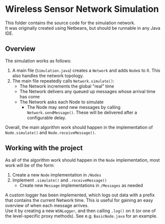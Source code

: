 # Wireless Sensor Network Simulation

This folder contains the source code for the simulation network.  
It was originally created using Netbeans, but should be runnable in any 
Java IDE.

## Overview

The simulation works as follows:

1. A main file (`Simulation.java`) creates a `Network` and adds `Node`s 
to it. This also handles the network topology.
2. The main file repeatedly calls `Network.simulate()`:
    - The Network increments the global "real" time
    - The Network delivers any queued up messages whose arrival time has 
come
    - The Network asks each Node to simulate
        - The Node may send new messages by calling 
`Network.sendMessage()`. 
These will be delivered after a configurable delay.

Overall, the main algorithm work should happen in the implementation of 
`Node.simulate()` and `Node.receiveMessage()`.

## Working with the project

As all of the algorithm work should happen in the `Node` implementation, 
most work will be of the form:

1. Create a new `Node` implementation in `/Nodes`
2. Implement `.simulate()` and `.receiveMessage()`
    - Create new `Message` implementations in `/Messages` as needed

A custom logger has been implemented, which logs out data with a prefix 
that contains the current Network time. This is useful for gaining an 
easy overview of when each message arrives.  
Use it by creating a new `WSNLogger`, and then calling `.log()` on it 
(or one of the level-specific proxy methods). See e.g. `BasicNode.java` 
for an example.
